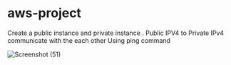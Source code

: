 # aws-project
Create a public instance and private instance .
Public IPV4 to Private IPv4 communicate with the each other 
Using ping command 

![Screenshot (51)](https://user-images.githubusercontent.com/100831265/202607729-5d9f77e2-ecce-4603-abb6-600d7c2e9500.png)
